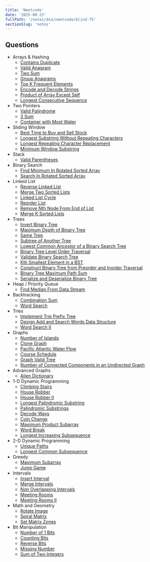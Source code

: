 ```yaml
---
title: 'Neetcode'
date: '2025-08-23'
fullPath: '/notes/dsa/neetcode/blind-75'
sectionSlug: 'notes'
---
```


## Questions

- Arrays & Hashing
  - [Contains Duplicate](./01-arrays-and-hashing/question-01.md)
  - [Valid Anagram](./01-arrays-and-hashing/question-02.md)
  - [Two Sum](./01-arrays-and-hashing/question-03.md)
  - [Group Anagrams](./01-arrays-and-hashing/question-04.md)
  - [Top K Frequent Elements](./01-arrays-and-hashing/question-05.md)
  - [Encode and Decode Strings](./01-arrays-and-hashing/question-06.md)
  - [Product of Array Except Self](./01-arrays-and-hashing/question-07.md)
  - [Longest Consecutive Sequence](./01-arrays-and-hashing/question-08.md)
- Two Pointers
  - [Valid Palindrome](./02-two-pointers/question-01.md)
  - [3 Sum](./02-two-pointers/question-02.md)
  - [Container with Most Water](./02-two-pointers/question-03.md)
- Sliding Window
  - [Best Time to Buy and Sell Stock](./03-sliding-window/question-01.md)
  - [Longest Substring Without Repeating Characters](./03-sliding-window/question-02.md)
  - [Longest Repeating Character Replacement](./03-sliding-window/question-03.md)
  - [Minimum Window Substring](./03-sliding-window/question-04.md)
- Stack
  - [Valid Parentheses](./04-stack/question-01.md)
- Binary Search
  - [Find Minimum In Rotated Sorted Array](./05-binary-search/question-01.md)
  - [Search In Rotated Sorted Array](./05-binary-search/question-02.md)
- Linked List
  - [Reverse Linked List](./06-linked-list/question-01.md)
  - [Merge Two Sorted Lists](./06-linked-list/question-02.md)
  - [Linked List Cycle](./06-linked-list/question-03.md)
  - [Reorder List](./06-linked-list/question-04.md)
  - [Remove Nth Node From End of List](./06-linked-list/question-05.md)
  - [Merge K Sorted Lists](./06-linked-list/question-06.md)
- Trees
  - [Invert Binary Tree](./07-trees/question-01.md)
  - [Maximum Depth of Binary Tree](./07-trees/question-02.md)
  - [Same Tree](./07-trees/question-03.md)
  - [Subtree of Another Tree](./07-trees/question-04.md)
  - [Lowest Common Ancestor of a Binary Search Tree](./07-trees/question-05.md)
  - [Binary Tree Level Order Traversal](./07-trees/question-06.md)
  - [Validate Binary Search Tree](./07-trees/question-07.md)
  - [Kth Smallest Element in a BST](./07-trees/question-08.md)
  - [Construct Binary Tree from Preorder and Inorder Traversal](./07-trees/question-09.md)
  - [Binary Tree Maximum Path Sum](./07-trees/question-10.md)
  - [Serialize and Deserialize Binary Tree](./07-trees/question-11.md)
- Heap / Priority Queue
  - [Find Median From Data Stream](./08-heap-priority-queue/question-01.md)
- Backtracking
  - [Combination Sum](./09-backtracking/question-01.md)
  - [Word Search](./09-backtracking/question-02.md)
- Tries
  - [Implement Trie Prefix Tree](./10-tries/question-01.md)
  - [Design Add and Search Words Data Structure](./10-tries/question-02.md)
  - [Word Search II](./10-tries/question-03.md)
- Graphs
  - [Number of Islands](./11-graphs/question-01.md)
  - [Clone Graph](./11-graphs/question-02.md)
  - [Pacific Atlantic Water Flow](./11-graphs/question-03.md)
  - [Course Schedule](./11-graphs/question-04.md)
  - [Graph Valid Tree](./11-graphs/question-05.md)
  - [Number of Connected Components in an Undirected Graph](./11-graphs/question-06.md)
- Advanced Graphs
  - [Alien Dictionary](./12-advanced-graphs/question-01.md)
- 1-D Dynamic Programming
  - [Climbing Stairs](./13-1D-dynamic-programming/question-01.md)
  - [House Robber](./13-1D-dynamic-programming/question-02.md)
  - [House Robber II](./13-1D-dynamic-programming/question-03.md)
  - [Longest Palindromic Substring](./13-1D-dynamic-programming/question-04.md)
  - [Palindromic Substrings](./13-1D-dynamic-programming/question-05.md)
  - [Decode Ways](./13-1D-dynamic-programming/question-06.md)
  - [Coin Change](./13-1D-dynamic-programming/question-07.md)
  - [Maximum Product Subarray](./13-1D-dynamic-programming/question-08.md)
  - [Word Break](./13-1D-dynamic-programming/question-09.md)
  - [Longest Increasing Subsequence](./13-1D-dynamic-programming/question-10.md)
- 2-D Dynamic Programming
  - [Unique Paths](./14-2D-dynamic-programming/question-01.md)
  - [Longest Common Subsequence](./14-2D-dynamic-programming/question-02.md)
- Greedy
  - [Maximum Subarray](./15-greedy/question-01.md)
  - [Jump Game](./15-greedy/question-02.md)
- Intervals
  - [Insert Interval](./16-intervals/question-01.md)
  - [Merge Intervals](./16-intervals/question-02.md)
  - [Non Overlapping Intervals](./16-intervals/question-03.md)
  - [Meeting Rooms](./16-intervals/question-04.md)
  - [Meeting Rooms II](./16-intervals/question-05.md)
- Math and Geometry
  - [Rotate Image](./17-math-and-geometry/question-01.md)
  - [Spiral Matrix](./17-math-and-geometry/question-02.md)
  - [Set Matrix Zones](./17-math-and-geometry/question-03.md)
- Bit Manipulation
  - [Number of 1 Bits](./18-bit-manipulation/question-01.md)
  - [Counting Bits](./18-bit-manipulation/question-02.md)
  - [Reverse Bits](./18-bit-manipulation/question-03.md)
  - [Missing Number](./18-bit-manipulation/question-04.md)
  - [Sum of Two Integers](./18-bit-manipulation/question-05.md)
